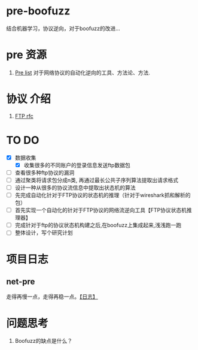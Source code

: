 # pre-boofuzz
结合机器学习，协议逆向，对于boofuzz的改进...

# pre 资源
1. [Pre list](https://github.com/techge/PRE-list) 对于网络协议的自动化逆向的工具、方法论、方法.

# 协议 介绍
1. [FTP rfc](https://datatracker.ietf.org/doc/html/rfc959)

# TO DO
- [x] 数据收集
  - [x] 收集很多的不同账户的登录信息发送ftp数据包
- [ ] 查看很多种ftp协议的漏洞
- [ ] 通过聚类将请求包分成n类, 再通过最长公共子序列算法提取出请求格式
- [ ] 设计一种从很多的协议流信息中提取出状态机的算法
- [ ] 先完成自动化针对于FTP协议的状态机的推理（针对于wireshark抓和解析的包）
- [ ] 首先实现一个自动化的针对于FTP协议的网络流逆向工具【FTP协议状态机推理器】
- [ ] 完成针对于ftp的协议状态机构建之后,在boofuzz上集成起来,浅浅跑一跑
- [ ] 整体设计，写个研究计划

# 项目日志
## net-pre
走得再慢一点，走得再稳一点。[【日志】](https://github.com/08183080/pre-boofuzz/tree/main/net-pre)

# 问题思考
1. Boofuzz的缺点是什么？
